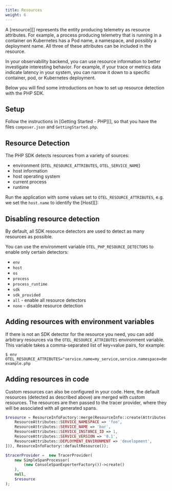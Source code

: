 ```yaml
---
title: Resources
weight: 6
---
```


A [resource][] represents the entity producing telemetry as resource attributes.
For example, a process producing telemetry that is running in a container on
Kubernetes has a Pod name, a namespace, and possibly a deployment name. All
three of these attributes can be included in the resource.

In your observability backend, you can use resource information to better
investigate interesting behavior. For example, if your trace or metrics data
indicate latency in your system, you can narrow it down to a specific container,
pod, or Kubernetes deployment.

Below you will find some introductions on how to set up resource detection with
the PHP SDK.

## Setup

Follow the instructions in [Getting Started - PHP][], so that
you have the files `composer.json` and `GettingStarted.php`.

## Resource Detection

The PHP SDK detects resources from a variety of sources:

- environment (`OTEL_RESOURCE_ATTRIBUTES`, `OTEL_SERVICE_NAME`)
- host information
- host operating system
- current process
- runtime

Run the application with some values set to `OTEL_RESOURCE_ATTRIBUTES`, e.g. we
set the `host.name` to identify the [Host][]:

## Disabling resource detection

By default, all SDK resource detectors are used to detect as many resources as
possible.

You can use the environment variable `OTEL_PHP_RESOURCE_DETECTORS` to enable
only certain detectors:

- `env`
- `host`
- `os`
- `process`
- `process_runtime`
- `sdk`
- `sdk_provided`
- `all` - enable all resource detectors
- `none` - disable resource detection

## Adding resources with environment variables

If there is not an SDK detector for the resource you need, you can add arbitrary
resources via the `OTEL_RESOURCE_ATTRIBUTES` environment variable. This variable
takes a comma-separated list of key=value pairs, for example:

```shell
$ env OTEL_RESOURCE_ATTRIBUTES="service.name=my_service,service.namespace=demo,service.version=1.0,deployment.environment=development" example.php
```

## Adding resources in code

Custom resources can also be configured in your code. Here, the default
resources (detected as described above) are merged with custom resources. The
resources are then passed to the tracer provider, where they will be associated
with all generated spans.

```php
$resource = ResourceInfoFactory::merge(ResourceInfo::create(Attributes::create([
    ResourceAttributes::SERVICE_NAMESPACE => 'foo',
    ResourceAttributes::SERVICE_NAME => 'bar',
    ResourceAttributes::SERVICE_INSTANCE_ID => 1,
    ResourceAttributes::SERVICE_VERSION => '0.1',
    ResourceAttributes::DEPLOYMENT_ENVIRONMENT => 'development',
])), ResourceInfoFactory::defaultResource());

$tracerProvider =  new TracerProvider(
    new SimpleSpanProcessor(
        (new ConsoleSpanExporterFactory())->create()
    ),
    null,
    $resource
);
```

